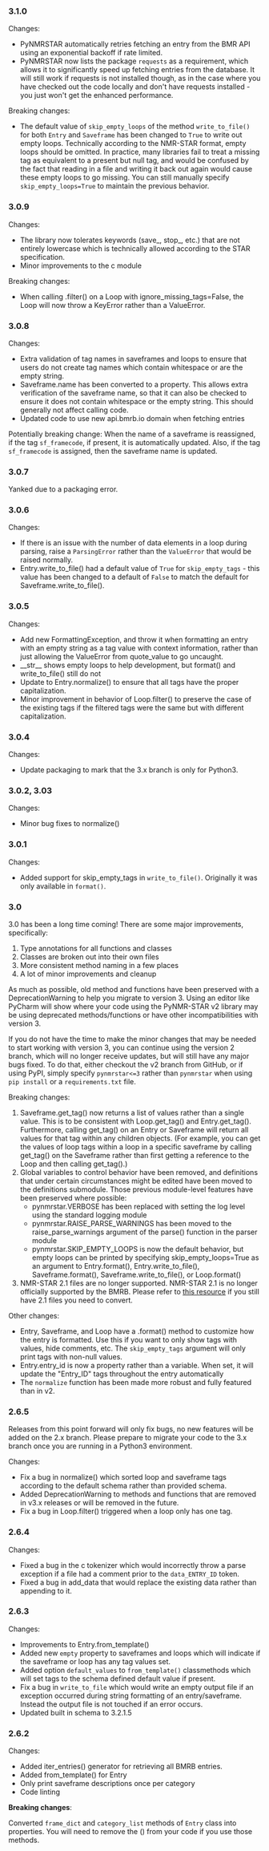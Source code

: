 ### 3.1.0

Changes:
* PyNMRSTAR automatically retries fetching an entry from the BMR API using an exponential backoff if rate limited.
* PyNMRSTAR now lists the package `requests` as a requirement, which allows it to significantly speed up fetching entries
  from the database. It will still work if requests is not installed though, as in the case where you have checked out
  the code locally and don't have requests installed - you just won't get the enhanced performance.

Breaking changes:
* The default value of `skip_empty_loops` of the method `write_to_file()` for both `Entry` and `Saveframe` has 
  been changed to `True` to write out empty loops. Technically according to the NMR-STAR format, empty loops should
  be omitted. In practice, many libraries fail to treat a missing tag as equivalent to a present but null tag, and 
  would be confused by the fact that reading in a file and writing it back out again would cause these empty loops to
  go missing. You can still manually specify `skip_empty_loops=True` to maintain the previous behavior.
  

### 3.0.9

Changes:
* The library now tolerates keywords (save_, stop_, etc.) that are not entirely lowercase which
is technically allowed according to the STAR specification.
* Minor improvements to the c module

Breaking changes:
* When calling .filter() on a Loop with ignore_missing_tags=False, the Loop will now throw a KeyError
rather than a ValueError.

### 3.0.8

Changes:

* Extra validation of tag names in saveframes and loops to ensure that users do not
create tag names which contain whitespace or are the empty string.
* Saveframe.name has been converted to a property. This allows extra verification of the
saveframe name, so that it can also be checked to ensure it does not contain whitespace or
the empty string. This should generally not affect calling code.
* Updated code to use new api.bmrb.io domain when fetching entries

Potentially breaking change: When the name of a saveframe is reassigned, if the tag
`sf_framecode`, if present, it is automatically updated. Also, if the tag `sf_framecode`
is assigned, then the saveframe name is updated.

### 3.0.7

Yanked due to a packaging error.

### 3.0.6

Changes:

* If there is an issue with the number of data elements in a loop during
parsing, raise a `ParsingError` rather than the `ValueError` that would be raised
normally.
* Entry.write_to_file() had a default value of `True` for `skip_empty_tags` - 
this value has been changed to a default of `False` to match the default for
Saveframe.write_to_file().

### 3.0.5

Changes:
* Add new FormattingException, and throw it when formatting an entry with an empty string
 as a tag value with context information, rather than just allowing the ValueError from
  quote_value to go uncaught.
* \_\_str__ shows empty loops to help development, but  format() and write_to_file() still do not
* Update to Entry.normalize() to ensure that all tags have the proper capitalization.
* Minor improvement in behavior of Loop.filter() to preserve the case of the
existing tags if the filtered tags were the same but with different capitalization.

### 3.0.4

Changes:
* Update packaging to mark that the 3.x branch is only for Python3.

### 3.0.2, 3.03

Changes:
* Minor bug fixes to normalize()

### 3.0.1

Changes:
* Added support for skip_empty_tags in `write_to_file()`. Originally it was only available
in `format()`.

### 3.0

3.0 has been a long time coming! There are some major improvements, specifically:

1. Type annotations for all functions and classes
2. Classes are broken out into their own files
3. More consistent method naming in a few places
4. A lot of minor improvements and cleanup

As much as possible, old method and functions have been preserved with a DeprecationWarning to help
you migrate to version 3. Using an editor like PyCharm will show where your code using the PyNMR-STAR
v2 library may be using deprecated methods/functions or have other incompatibilities with version 3.

If you do not have the time to make the minor changes that may be needed to start working with version 3, you
can continue using the version 2 branch, which will no longer receive updates, but will still 
have any major bugs fixed. To do that, either checkout the v2 branch from GitHub, or if using PyPI,
simply specify `pynmrstar<=3` rather than `pynmrstar` when using `pip install` or a `requirements.txt`
file.

Breaking changes:

1. Saveframe.get_tag() now returns a list of values rather than a single value. This
is to be consistent with Loop.get_tag() and Entry.get_tag(). Furthermore, calling get_tag() on an Entry
or Saveframe will return all values for that tag within any children objects. (For example, you can get the
values of loop tags within a loop in a specific saveframe by calling get_tag() on the Saveframe rather than
first getting a reference to the Loop and then calling get_tag().)
2. Global variables to control behavior have been removed, and definitions that under certain circumstances
might be edited have been moved to the definitions submodule. Those previous module-level features have been
preserved where possible:
   * pynmrstar.VERBOSE has been replaced with setting the log level using the standard logging module
   * pynmrstar.RAISE_PARSE_WARNINGS has been moved to the raise_parse_warnings argument of the parse() function
   in the parser module
   * pynmrstar.SKIP_EMPTY_LOOPS is now the default behavior, but empty loops can be printed by specifying 
   skip_empty_loops=True as an argument to Entry.format(), Entry.write_to_file(), Saveframe.format(),
   Saveframe.write_to_file(), or Loop.format()
3. NMR-STAR 2.1 files are no longer supported. NMR-STAR 2.1 is no longer officially supported by the BMRB. Please
refer to [this resource](https://bmrb.io/bmrb/news/20200407.shtml) if you still have 2.1 files you 
need to convert.

Other changes:
* Entry, Saveframe, and Loop have a .format() method to customize how the entry is formatted. Use this if you
want to only show tags with values, hide comments, etc. The `skip_empty_tags` argument will only print
tags with non-null values.
* Entry.entry_id is now a property rather than a variable. When set, it will update the "Entry_ID" tags
throughout the entry automatically
* The `normalize` function has been made more robust and fully featured than in v2.

### 2.6.5

Releases from this point forward will only fix bugs, no new features will be added
on the 2.x branch. Please prepare to migrate your code to the 3.x branch once you
are running in a Python3 environment.

Changes:

* Fix a bug in normalize() which sorted loop and saveframe tags according to the default schema
rather than provided schema.
* Added DeprecationWarning to methods and functions that are removed in v3.x releases or will
be removed in the future.
* Fix a bug in Loop.filter() triggered when a loop only has one tag.

### 2.6.4

Changes:

* Fixed a bug in the c tokenizer which would incorrectly throw a parse exception if a file had
a comment prior to the `data_ENTRY_ID` token.
* Fixed a bug in add_data that would replace the existing data rather than appending to it.

### 2.6.3

Changes:

* Improvements to Entry.from_template()
* Added new `empty` property to saveframes and loops which will indicate if the saveframe or loop
has any tag values set.
* Added option `default_values` to `from_template()` classmethods which will set tags to the
schema defined default value if present. 
* Fix a bug in `write_to_file` which would write an empty output file if an exception occurred
during string formatting of an entry/saveframe. Instead the output file is not touched if an error
occurs.
* Updated built in schema to 3.2.1.5


### 2.6.2

Changes:

* Added iter_entries() generator for retrieving all BMRB entries.
* Added from_template() for Entry
* Only print saveframe descriptions once per category
* Code linting

<b>Breaking changes</b>:

Converted `frame_dict` and `category_list` methods of `Entry` class into properties. You will
need to remove the () from your code if you use those methods.